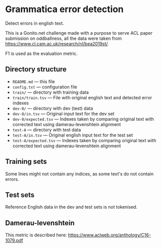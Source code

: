 Grammatica error detection
==========================

Detect errors in english text.

This is a Gonito.net challenge made with a purpose to serve ACL paper submission on oddballness,
all the data were taken from <https://www.cl.cam.ac.uk/research/nl/bea2019st/>.

F1 is used as the evaluation metric.

Directory structure
-------------------

* `README.md` — this file
* `config.txt` — configuration file
* `train/` — directory with training data
* `train/train.tsv` — File with original english text and detected error indexes
* `dev-0/` — directory with dev (test) data
* `dev-0/in.tsv` — Original input text for the dev set
* `dev-0/expected.tsv` — Indexes taken by comparing original text with corrected text using damerau-levenshtein alignment
* `test-A` — directory with test data
* `test-A/in.tsv` — Original english input text for the test set
* `test-A/expected.tsv` — Indexes taken by comparing original text with corrected text using damerau-levenshtein alignment

Training sets
-------------

Some lines might not contain any indices, as some text's do not contain errors.

Test sets
---------

Reference English data in the dev and test sets is not tokenised.


Damerau-levenshtein
-------------------

This metric is described here: <https://www.aclweb.org/anthology/C16-1079.pdf>

